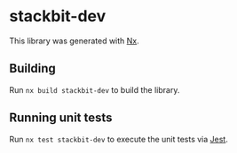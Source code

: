 # stackbit-dev

This library was generated with [Nx](https://nx.dev).

## Building

Run `nx build stackbit-dev` to build the library.

## Running unit tests

Run `nx test stackbit-dev` to execute the unit tests via [Jest](https://jestjs.io).
